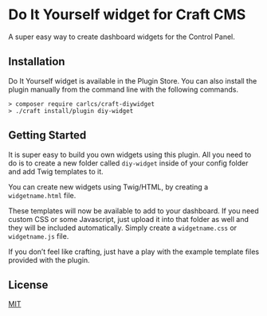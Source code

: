# Do It Yourself widget for Craft CMS

A super easy way to create dashboard widgets for the Control Panel.

## Installation

Do It Yourself widget is available in the Plugin Store. You can also install the plugin manually from the command line with the following commands.

```
> composer require carlcs/craft-diywidget
> ./craft install/plugin diy-widget
```

## Getting Started

It is super easy to build you own widgets using this plugin. All you need to do is to create a new folder called `diy-widget` inside of your config folder and add Twig templates to it.

You can create new widgets using Twig/HTML, by creating a `widgetname.html` file.

These templates will now be available to add to your dashboard. If you need custom CSS or some Javascript, just upload it into that folder as well and they will be included automatically. Simply create a `widgetname.css` or `widgetname.js` file.

If you don’t feel like crafting, just have a play with the example template files provided with the plugin.

## License

[MIT](LICENSE.md)
